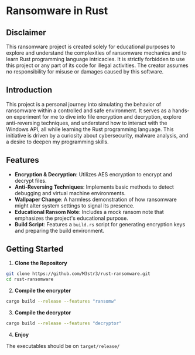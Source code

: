 # Ransomware in Rust

## Disclaimer

This ransomware project is created solely for educational purposes to explore and understand the complexities of ransomware mechanics and to learn Rust programming language intricacies. It is strictly forbidden to use this project or any part of its code for illegal activities. The creator assumes no responsibility for misuse or damages caused by this software.

## Introduction

This project is a personal journey into simulating the behavior of ransomware within a controlled and safe environment. It serves as a hands-on experiment for me to dive into file encryption and decryption, explore anti-reversing techniques, and understand how to interact with the Windows API, all while learning the Rust programming language. This initiative is driven by a curiosity about cybersecurity, malware analysis, and a desire to deepen my programming skills.

## Features

- **Encryption & Decryption**: Utilizes AES encryption to encrypt and decrypt files.
- **Anti-Reversing Techniques**: Implements basic methods to detect debugging and virtual machine environments.
- **Wallpaper Change**: A harmless demonstration of how ransomware might alter system settings to signal its presence.
- **Educational Ransom Note**: Includes a mock ransom note that emphasizes the project's educational purpose.
- **Build Script**: Features a `build.rs` script for generating encryption keys and preparing the build environment.

## Getting Started

1. **Clone the Repository**

```bash
git clone https://github.com/M3str3/rust-ransomware.git
cd rust-ransomware
```

2. **Compile the encrypter**

```bash
cargo build --release --features "ransomw"
```

3. **Compile the decryptor**

```bash
cargo build --release --features "decryptor"
```

4. **Enjoy**

The executables should be on `target/release/`

